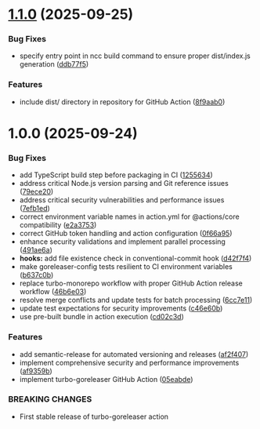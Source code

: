 # [1.1.0](https://github.com/jameswlane/turbo-goreleaser/compare/v1.0.0...v1.1.0) (2025-09-25)


### Bug Fixes

* specify entry point in ncc build command to ensure proper dist/index.js generation ([ddb77f5](https://github.com/jameswlane/turbo-goreleaser/commit/ddb77f57af3cbf679988f7eef6f28ba4219da1b4))


### Features

* include dist/ directory in repository for GitHub Action ([8f9aab0](https://github.com/jameswlane/turbo-goreleaser/commit/8f9aab055aef4364b789161c11faf10137cc41f4))

# 1.0.0 (2025-09-24)


### Bug Fixes

* add TypeScript build step before packaging in CI ([1255634](https://github.com/jameswlane/turbo-goreleaser/commit/1255634bae7f75c18bdebaaa582c9651e55a5b09))
* address critical Node.js version parsing and Git reference issues ([79ece20](https://github.com/jameswlane/turbo-goreleaser/commit/79ece2063d87f3f017d4f9542959b088b08b696b))
* address critical security vulnerabilities and performance issues ([7efb1ed](https://github.com/jameswlane/turbo-goreleaser/commit/7efb1ed76a107c775ebfbb099d0ccda9add52a31))
* correct environment variable names in action.yml for @actions/core compatibility ([e2a3753](https://github.com/jameswlane/turbo-goreleaser/commit/e2a37531aee5b4027d3f4e7d87e1ea5a548ad4f9))
* correct GitHub token handling and action configuration ([0f66a95](https://github.com/jameswlane/turbo-goreleaser/commit/0f66a959ebd2822f80daa5ea3739dd46c17b35f5))
* enhance security validations and implement parallel processing ([491ae6a](https://github.com/jameswlane/turbo-goreleaser/commit/491ae6aff181f0128ed2206b4b61a4e9b79fe7ff))
* **hooks:** add file existence check in conventional-commit hook ([d42f7f4](https://github.com/jameswlane/turbo-goreleaser/commit/d42f7f4c7a2ff27025379ac447408d77fe202c88))
* make goreleaser-config tests resilient to CI environment variables ([b637c0b](https://github.com/jameswlane/turbo-goreleaser/commit/b637c0bd3c1fb45fc08de3249ea247a082538aff))
* replace turbo-monorepo workflow with proper GitHub Action release workflow ([46b6e03](https://github.com/jameswlane/turbo-goreleaser/commit/46b6e037ddd3167c42fbd0bf168e73ff2841f590))
* resolve merge conflicts and update tests for batch processing ([6cc7e11](https://github.com/jameswlane/turbo-goreleaser/commit/6cc7e11652d608644c7eaaa01881f1d51b78696e))
* update test expectations for security improvements ([c46e60b](https://github.com/jameswlane/turbo-goreleaser/commit/c46e60bd1478ff52c697f5fd96a2a904afcef9aa))
* use pre-built bundle in action execution ([cd02c3d](https://github.com/jameswlane/turbo-goreleaser/commit/cd02c3db230b3c3e0e425e6ed48a8af3b4021cdd))


### Features

* add semantic-release for automated versioning and releases ([af2f407](https://github.com/jameswlane/turbo-goreleaser/commit/af2f407a20a76b368bf2b6303f1798b6f3970722))
* implement comprehensive security and performance improvements ([af9359b](https://github.com/jameswlane/turbo-goreleaser/commit/af9359beb07f87ba6b59a94c5ac08400c9b94930))
* implement turbo-goreleaser GitHub Action ([05eabde](https://github.com/jameswlane/turbo-goreleaser/commit/05eabde64250491f042f57b180bae1ef628f12e4))


### BREAKING CHANGES

* First stable release of turbo-goreleaser action
